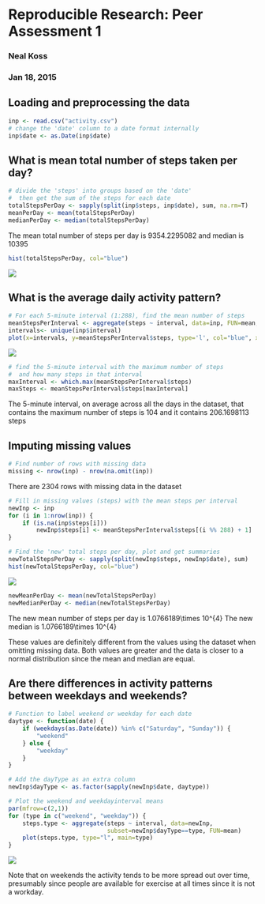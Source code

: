 # Reproducible Research: Peer Assessment 1
### Neal Koss
### Jan 18, 2015

## Loading and preprocessing the data

```r
inp <- read.csv("activity.csv")
# change the 'date' column to a date format internally
inp$date <- as.Date(inp$date)
```

## What is mean total number of steps taken per day?

```r
# divide the 'steps' into groups based on the 'date'
#  then get the sum of the steps for each date
totalStepsPerDay <- sapply(split(inp$steps, inp$date), sum, na.rm=T)
meanPerDay <- mean(totalStepsPerDay)
medianPerDay <- median(totalStepsPerDay)
```
The mean total number of steps per day is 9354.2295082 and median is 10395  

```r
hist(totalStepsPerDay, col="blue")
```

![](PA1_template_files/figure-html/unnamed-chunk-3-1.png) 

## What is the average daily activity pattern?

```r
# For each 5-minute interval (1:288), find the mean number of steps
meanStepsPerInterval <- aggregate(steps ~ interval, data=inp, FUN=mean, na.action=na.omit)
intervals<- unique(inp$interval)
plot(x=intervals, y=meanStepsPerInterval$steps, type='l', col="blue", xlab='5-minute intervals', ylab='mean number of steps')
```

![](PA1_template_files/figure-html/unnamed-chunk-4-1.png) 

```r
# find the 5-minute interval with the maximum number of steps
#  and how many steps in that interval
maxInterval <- which.max(meanStepsPerInterval$steps)
maxSteps <- meanStepsPerInterval$steps[maxInterval]
```
The 5-minute interval, on average across all the days in the dataset, that contains the maximum number of steps is 104 and it contains 206.1698113 steps

## Imputing missing values

```r
# Find number of rows with missing data
missing <- nrow(inp) - nrow(na.omit(inp))
```
There are 2304 rows with missing data in the dataset


```r
# Fill in missing values (steps) with the mean steps per interval
newInp <- inp
for (i in 1:nrow(inp)) {
    if (is.na(inp$steps[i]))
        newInp$steps[i] <- meanStepsPerInterval$steps[(i %% 288) + 1]
}

# Find the 'new' total steps per day, plot and get summaries
newTotalStepsPerDay <- sapply(split(newInp$steps, newInp$date), sum)
hist(newTotalStepsPerDay, col="blue")
```

![](PA1_template_files/figure-html/unnamed-chunk-6-1.png) 

```r
newMeanPerDay <- mean(newTotalStepsPerDay)
newMedianPerDay <- median(newTotalStepsPerDay)
```
The new mean number of steps per day is 1.0766189\times 10^{4}
The new median is 1.0766189\times 10^{4}  

These values are definitely different from the values using the dataset when omitting missing data. Both values are greater and the data is closer to a normal distribution since the mean and median are equal.

## Are there differences in activity patterns between weekdays and weekends?

```r
# Function to label weekend or weekday for each date
daytype <- function(date) {
    if (weekdays(as.Date(date)) %in% c("Saturday", "Sunday")) {
        "weekend"
    } else {
        "weekday"
    }
}

# Add the dayType as an extra column
newInp$dayType <- as.factor(sapply(newInp$date, daytype))

# Plot the weekend and weekdayinterval means
par(mfrow=c(2,1))
for (type in c("weekend", "weekday")) {
    steps.type <- aggregate(steps ~ interval, data=newInp, 
                            subset=newInp$dayType==type, FUN=mean)
    plot(steps.type, type="l", main=type)
}
```

![](PA1_template_files/figure-html/unnamed-chunk-7-1.png) 

Note that on weekends the activity tends to be more spread out over time, presumably since people are available for exercise at all times since it is not a workday.
